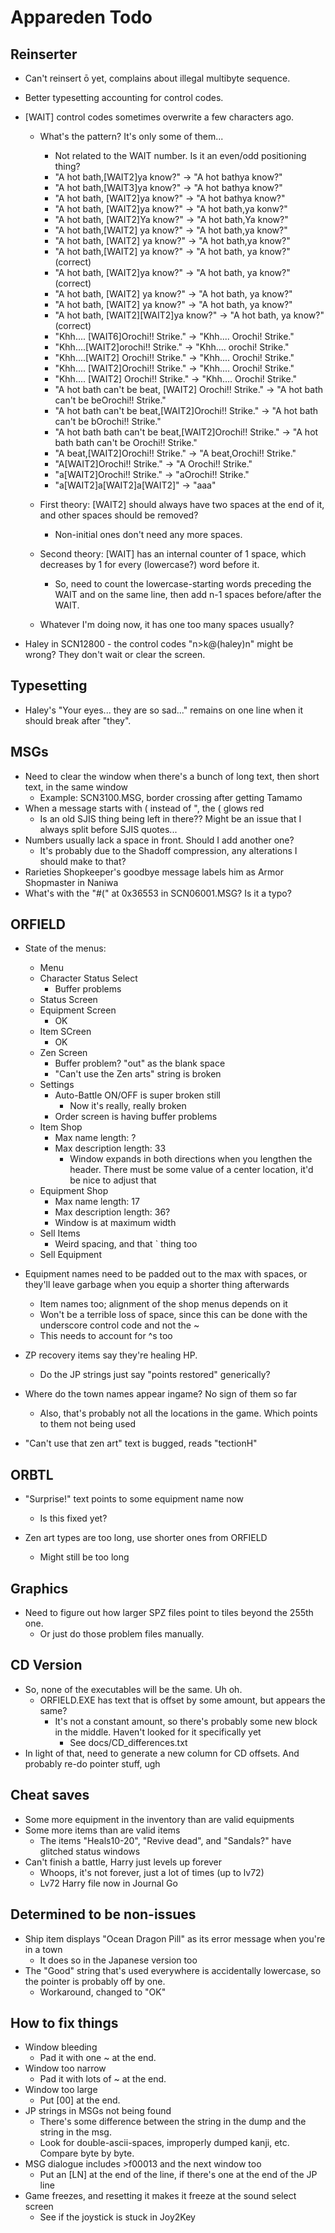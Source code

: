 # Appareden Todo

## Reinserter
* Can't reinsert ō yet, complains about illegal multibyte sequence.
* Better typesetting accounting for control codes.
* [WAIT] control codes sometimes overwrite a few characters ago.
	* What's the pattern? It's only some of them...
		* Not related to the WAIT number. Is it an even/odd positioning thing?
		* "A hot bath,[WAIT2]ya know?"     -> "A hot bathya know?"
		* "A hot bath,[WAIT3]ya know?"     -> "A hot bathya know?"
		* "A hot bath, [WAIT2]ya know?"    -> "A hot bathya know?"
		* "A hot bath,  [WAIT2]ya know?"   -> "A hot bath,ya konw?"
		* "A hot bath,  [WAIT2]Ya know?"   -> "A hot bath,Ya know?"
		* "A hot bath,[WAIT2] ya know?"    -> "A hot bath,ya know?"
		* "A hot bath, [WAIT2] ya know?"   -> "A hot bath,ya know?"
		* "A hot bath,[WAIT2]  ya know?"   -> "A hot bath, ya know?" (correct)
		* "A hot bath,  [WAIT2]ya know?"   -> "A hot bath, ya know?" (correct)
		* "A hot bath,  [WAIT2]  ya know?" -> "A hot bath,   ya know?"
		* "A hot bath, [WAIT2]  ya know?"  -> "A hot bath, ya know?"
		* "A hot bath, [WAIT2][WAIT2]ya know?" -> "A hot bath, ya know?" (correct)
		* "Khh.... [WAIT6]Orochi!! Strike." -> "Khh.... Orochi! Strike."
		* "Khh....[WAIT2]orochi!! Strike."  -> "Khh.... orochi! Strike."
		* "Khh....[WAIT2]  Orochi!! Strike." -> "Khh....   Orochi! Strike."
		* "Khh....  [WAIT2]Orochi!! Strike." -> "Khh....   Orochi! Strike."
		* "Khh.... [WAIT2] Orochi!! Strike." -> "Khh....   Orochi! Strike."
		* "A hot bath can't be beat, [WAIT2] Orochi!! Strike." -> "A hot bath can't be beOrochi!! Strike."
		* "A hot bath can't be beat,[WAIT2]Orochi!! Strike."   -> "A hot bath can't be bOrochi!! Strike."
		* "A hot bath bath can't be beat,[WAIT2]Orochi!! Strike." -> "A hot bath bath can't be Orochi!! Strike."
		* "A beat,[WAIT2]Orochi!! Strike." -> "A beat,Orochi!! Strike."
		* "A[WAIT2]Orochi!! Strike." -> "A Orochi!! Strike."
		* "a[WAIT2]Orochi!! Strike." -> "aOrochi!! Strike."
		* "a[WAIT2]a[WAIT2]a[WAIT2]" -> "aaa"


	* First theory: [WAIT2] should always have two spaces at the end of it, and other spaces should be removed?
		* Non-initial ones don't need any more spaces.
	* Second theory: [WAIT] has an internal counter of 1 space, which decreases by 1 for every (lowercase?) word before it.
		* So, need to count the lowercase-starting words preceding the WAIT and on the same line, then add n-1 spaces before/after the WAIT.
	* Whatever I'm doing now, it has one too many spaces usually?

* Haley in SCN12800 - the control codes "n>k@(haley)n" might be wrong? They don't wait or clear the screen.

## Typesetting
* Haley's "Your eyes... they are so sad..." remains on one line when it should break after "they".

## MSGs
* Need to clear the window when there's a bunch of long text, then short text, in the same window
	* Example: SCN3100.MSG, border crossing after getting Tamamo
* When a message starts with ( instead of ", the ( glows red
	* Is an old SJIS thing being left in there?? Might be an issue that I always split before SJIS quotes...
* Numbers usually lack a space in front. Should I add another one?
	* It's probably due to the Shadoff compression, any alterations I should make to that?
* Rarieties Shopkeeper's goodbye message labels him as Armor Shopmaster in Naniwa
* What's with the "#(" at 0x36553 in SCN06001.MSG? Is it a typo?

## ORFIELD
* State of the menus:
	* Menu
	* Character Status Select
		* Buffer problems
	* Status Screen
	* Equipment Screen
		* OK
	* Item SCreen
		* OK
	* Zen Screen
		* Buffer problem? "out" as the blank space
		* "Can't use the Zen arts" string is broken
	* Settings
		* Auto-Battle ON/OFF is super broken still
			* Now it's really, really broken
		* Order screen is having buffer problems
	* Item Shop
		* Max name length: ?
		* Max description length: 33
			* Window expands in both directions when you lengthen the header. There must be some value of a center location, it'd be nice to adjust that
	* Equipment Shop
		* Max name length: 17
		* Max description length: 36?
		* Window is at maximum width
	* Sell Items
		* Weird spacing, and that ` thing too
	* Sell Equipment

* Equipment names need to be padded out to the max with spaces, or they'll leave garbage when you equip a shorter thing afterwards
	* Item names too; alignment of the shop menus depends on it
	* Won't be a terrible loss of space, since this can be done with the underscore control code and not the ~
	* This needs to account for ^s too

* ZP recovery items say they're healing HP.
	* Do the JP strings just say "points restored" generically?

* Where do the town names appear ingame? No sign of them so far
	* Also, that's probably not all the locations in the game. Which points to them not being used

* "Can't use that zen art" text is bugged, reads "tectionH"

## ORBTL

* "Surprise!" text points to some equipment name now
	* Is this fixed yet?

* Zen art types are too long, use shorter ones from ORFIELD
	* Might still be too long

## Graphics
* Need to figure out how larger SPZ files point to tiles beyond the 255th one.
	* Or just do those problem files manually.

## CD Version
* So, none of the executables will be the same. Uh oh.
	* ORFIELD.EXE has text that is offset by some amount, but appears the same?
		* It's not a constant amount, so there's probably some new block in the middle. Haven't looked for it specifically yet
			* See docs/CD_differences.txt
* In light of that, need to generate a new column for CD offsets. And probably re-do pointer stuff, ugh

## Cheat saves
* Some more equipment in the inventory than are valid equipments
* Some more items than are valid items
	* The items "Heals10-20", "Revive dead", and "Sandals?" have glitched status windows
* Can't finish a battle, Harry just levels up forever
	* Whoops, it's not forever, just a lot of times (up to lv72)
	* Lv72 Harry file now in Journal Go
## Determined to be non-issues
* Ship item displays "Ocean Dragon Pill" as its error message when you're in a town
	* It does so in the Japanese version too
* The "Good" string that's used everywhere is accidentally lowercase, so the pointer is probably off by one.
	* Workaround, changed to "OK"

## How to fix things
* Window bleeding
	* Pad it with one ~ at the end.
* Window too narrow
	* Pad it with lots of ~ at the end.
* Window too large
	* Put [00] at the end.
* JP strings in MSGs not being found
	* There's some difference between the string in the dump and the string in the msg.
	* Look for double-ascii-spaces, improperly dumped kanji, etc. Compare byte by byte.
* MSG dialogue includes >f00013 and the next window too
	* Put an [LN] at the end of the line, if there's one at the end of the JP line
* Game freezes, and resetting it makes it freeze at the sound select screen
	* See if the joystick is stuck in Joy2Key